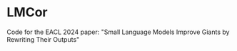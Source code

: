 # LMCor
Code for the EACL 2024 paper: "Small Language Models Improve Giants by Rewriting Their Outputs"
